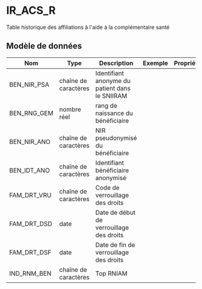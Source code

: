 # IR_ACS_R

Table historique des affiliations à l'aide à la complémentaire santé


## Modèle de données

|Nom|Type|Description|Exemple|Propriétés|
|-|-|-|-|-|
|BEN_NIR_PSA|chaîne de caractères|Identifiant anonyme du patient dans le SNIIRAM|||
|BEN_RNG_GEM|nombre réel|rang de naissance du bénéficiaire|||
|BEN_NIR_ANO|chaîne de caractères|NIR pseudonymisé du bénéficiaire|||
|BEN_IDT_ANO|chaîne de caractères|Identifiant bénéficiaire anonymisé|||
|FAM_DRT_VRU|chaîne de caractères|Code de verrouillage des droits|||
|FAM_DRT_DSD|date|Date de début de verrouillage des droits|||
|FAM_DRT_DSF|date|Date de fin de verrouillage des droits|||
|IND_RNM_BEN|chaîne de caractères|Top RNIAM|||
